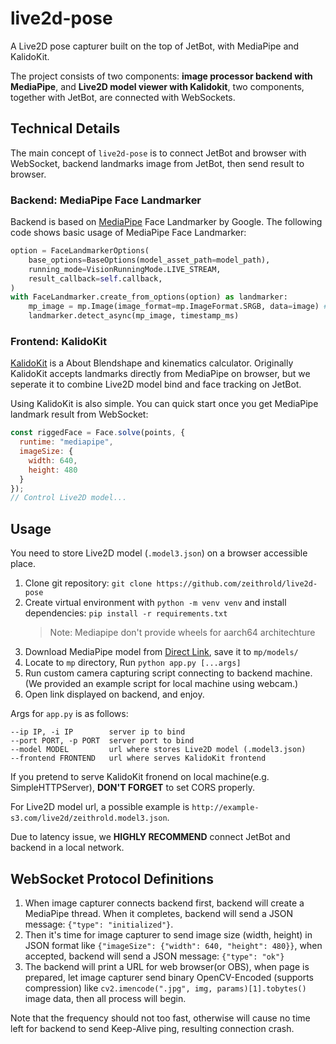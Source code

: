 # live2d-pose
A Live2D pose capturer built on the top of JetBot, with MediaPipe and KalidoKit.

The project consists of two components: **image processor backend with MediaPipe**, and **Live2D model viewer with Kalidokit**, two components, together with JetBot, are connected with WebSockets.

## Technical Details

The main concept of `live2d-pose` is to connect JetBot and browser with WebSocket, backend landmarks image from JetBot, then send result to browser.

### Backend: MediaPipe Face Landmarker
Backend is based on [MediaPipe](https://developers.google.com/mediapipe) Face Landmarker by Google. The following code shows basic usage of MediaPipe Face Landmarker:

```python
option = FaceLandmarkerOptions(
    base_options=BaseOptions(model_asset_path=model_path),
    running_mode=VisionRunningMode.LIVE_STREAM,
    result_callback=self.callback,
)
with FaceLandmarker.create_from_options(option) as landmarker:
    mp_image = mp.Image(image_format=mp.ImageFormat.SRGB, data=image) # numpy.ndarray
    landmarker.detect_async(mp_image, timestamp_ms)
```

### Frontend: KalidoKit

[KalidoKit](https://github.com/yeemachine/kalidokit) is a About
Blendshape and kinematics calculator. Originally KalidoKit accepts landmarks directly from MediaPipe on browser, but we seperate it to combine Live2D model bind and face tracking on JetBot.

Using KalidoKit is also simple. You can quick start once you get MediaPipe landmark result from WebSocket:

```javascript
const riggedFace = Face.solve(points, {
  runtime: "mediapipe",
  imageSize: {
    width: 640,
    height: 480
  }
});
// Control Live2D model...
```

## Usage

You need to store Live2D model (`.model3.json`) on a browser accessible place.

1. Clone git repository: `git clone https://github.com/zeithrold/live2d-pose`
2. Create virtual environment with `python -m venv venv` and install dependencies: `pip install -r requirements.txt`
   > Note: Mediapipe don't provide wheels for aarch64 architechture
3. Download MediaPipe model from [Direct Link](https://storage.googleapis.com/mediapipe-models/face_landmarker/face_landmarker/float16/latest/face_landmarker.task), save it to `mp/models/`
4. Locate to `mp` directory, Run `python app.py [...args]`
5. Run custom camera capturing script connecting to backend machine. (We provided an example script for local machine using webcam.)
6. Open link displayed on backend, and enjoy.

Args for `app.py` is as follows:
```
--ip IP, -i IP        server ip to bind
--port PORT, -p PORT  server port to bind
--model MODEL         url where stores Live2D model (.model3.json)
--frontend FRONTEND   url where serves KalidoKit frontend
```

If you pretend to serve KalidoKit fronend on local machine(e.g. SimpleHTTPServer), **DON'T FORGET** to set CORS properly.

For Live2D model url, a possible example is `http://example-s3.com/live2d/zeithrold.model3.json`.


Due to latency issue, we **HIGHLY RECOMMEND** connect JetBot and backend in a local network.

## WebSocket Protocol Definitions
1. When image capturer connects backend first, backend will create a MediaPipe thread. When it completes, backend will send a JSON message: `{"type": "initialized"}`.
2. Then it's time for image capturer to send image size (width, height) in JSON format like `{"imageSize": {"width": 640, "height": 480}}`, when accepted, backend will send a JSON message: `{"type": "ok"}`
3. The backend will print a URL for web browser(or OBS), when page is prepared, let image capturer send binary OpenCV-Encoded (supports compression) like `cv2.imencode(".jpg", img, params)[1].tobytes()` image data, then all process will begin.

Note that the frequency should not too fast, otherwise will cause no time left for backend to send Keep-Alive ping, resulting connection crash.

